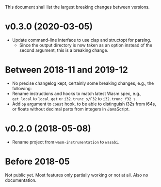 This document shall list the largest breaking changes between versions.

# v0.3.0 (2020-03-05)

- Update command-line interface to use clap and structopt for parsing.
    * Since the output directory is now taken as an option instead of the second argument, this is a breaking change. 

# Between 2018-11 and 2019-12

- No precise changelog kept, certainly some breaking changes, e.g., the following:
- Rename instructions and hooks to match latest Wasm spec, e.g., `get_local` to `local.get` or `i32.trunc_s/F32` to `i32.trunc_f32_s`.
- Add `op` argument to `const` hook, to be able to distinguish i32s from i64s, or floats without decimal parts from integers in JavaScript.

# v0.2.0 (2018-05-08)

- Rename project from `wasm-instrumentation` to `wasabi`.

# Before 2018-05

Not public yet.
Most features only partially working or not at all.
Also no documentation.

